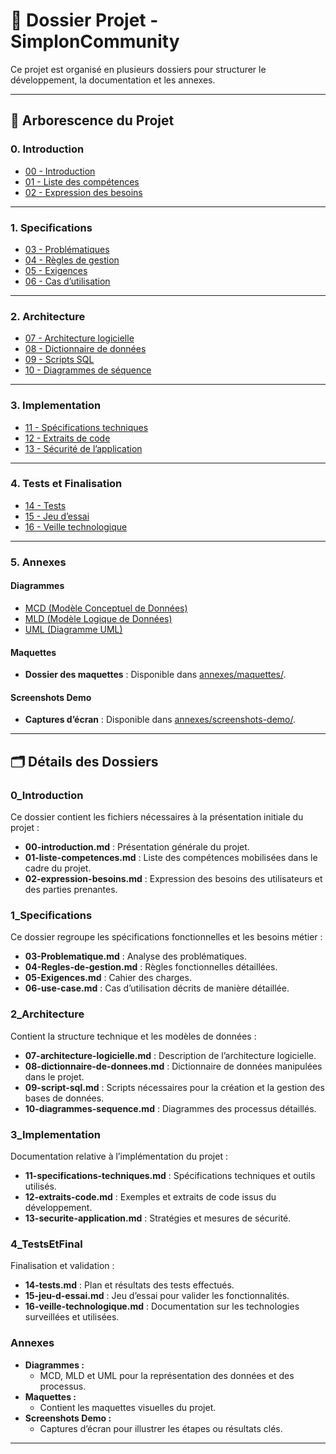 # 📂 Dossier Projet - SimplonCommunity

Ce projet est organisé en plusieurs dossiers pour structurer le développement, la documentation et les annexes.

---

## 📖 Arborescence du Projet

### **0. Introduction**
- [00 - Introduction](0_Introduction/00-introduction.md)
- [01 - Liste des compétences](0_Introduction/01-liste-competences.md)
- [02 - Expression des besoins](0_Introduction/02-expression-besoins.md)

---

### **1. Specifications**
- [03 - Problématiques](1_Specifications/03-Problematique.md)
- [04 - Règles de gestion](1_Specifications/04-Regles-de-gestion.md)
- [05 - Exigences](1_Specifications/05-Exigences.md)
- [06 - Cas d’utilisation](1_Specifications/06-use-case.md)

---

### **2. Architecture**
- [07 - Architecture logicielle](2_Architecture/07-architecture-logicielle.md)
- [08 - Dictionnaire de données](2_Architecture/08-dictionnaire-de-donnees.md)
- [09 - Scripts SQL](2_Architecture/09-script-sql.md)
- [10 - Diagrammes de séquence](2_Architecture/10-diagrammes-sequence.md)

---

### **3. Implementation**
- [11 - Spécifications techniques](3_Implementation/11-specifications-techniques.md)
- [12 - Extraits de code](3_Implementation/12-extraits-code.md)
- [13 - Sécurité de l’application](3_Implementation/13-securite-application.md)

---

### **4. Tests et Finalisation**
- [14 - Tests](4_TestsEtFinal/14-tests.md)
- [15 - Jeu d’essai](4_TestsEtFinal/15-jeu-d-essai.md)
- [16 - Veille technologique](4_TestsEtFinal/16-veille-technologique.md)

---

### **5. Annexes**
#### Diagrammes
- [MCD (Modèle Conceptuel de Données)](annexes/diagrammes/MCD.png)
- [MLD (Modèle Logique de Données)](annexes/diagrammes/MLD.png)
- [UML (Diagramme UML)](annexes/diagrammes/UML.png)

#### Maquettes
- **Dossier des maquettes** : Disponible dans [annexes/maquettes/](annexes/maquettes/).

#### Screenshots Demo
- **Captures d’écran** : Disponible dans [annexes/screenshots-demo/](annexes/screenshots-demo/).

---

## 🗂️ Détails des Dossiers

### **0_Introduction**
Ce dossier contient les fichiers nécessaires à la présentation initiale du projet :
- **00-introduction.md** : Présentation générale du projet.
- **01-liste-competences.md** : Liste des compétences mobilisées dans le cadre du projet.
- **02-expression-besoins.md** : Expression des besoins des utilisateurs et des parties prenantes.

### **1_Specifications**
Ce dossier regroupe les spécifications fonctionnelles et les besoins métier :
- **03-Problematique.md** : Analyse des problématiques.
- **04-Regles-de-gestion.md** : Règles fonctionnelles détaillées.
- **05-Exigences.md** : Cahier des charges.
- **06-use-case.md** : Cas d’utilisation décrits de manière détaillée.

### **2_Architecture**
Contient la structure technique et les modèles de données :
- **07-architecture-logicielle.md** : Description de l’architecture logicielle.
- **08-dictionnaire-de-donnees.md** : Dictionnaire de données manipulées dans le projet.
- **09-script-sql.md** : Scripts nécessaires pour la création et la gestion des bases de données.
- **10-diagrammes-sequence.md** : Diagrammes des processus détaillés.

### **3_Implementation**
Documentation relative à l’implémentation du projet :
- **11-specifications-techniques.md** : Spécifications techniques et outils utilisés.
- **12-extraits-code.md** : Exemples et extraits de code issus du développement.
- **13-securite-application.md** : Stratégies et mesures de sécurité.

### **4_TestsEtFinal**
Finalisation et validation :
- **14-tests.md** : Plan et résultats des tests effectués.
- **15-jeu-d-essai.md** : Jeu d’essai pour valider les fonctionnalités.
- **16-veille-technologique.md** : Documentation sur les technologies surveillées et utilisées.

### **Annexes**
- **Diagrammes :**
  - MCD, MLD et UML pour la représentation des données et des processus.
- **Maquettes :**
  - Contient les maquettes visuelles du projet.
- **Screenshots Demo :**
  - Captures d’écran pour illustrer les étapes ou résultats clés.

---

